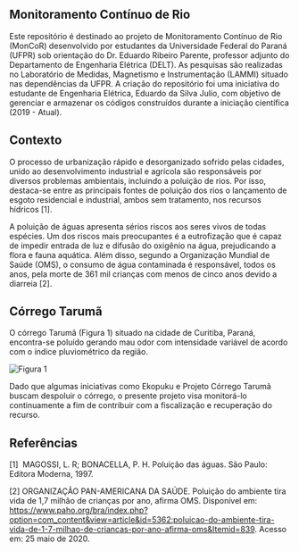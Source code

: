## Monitoramento Contínuo de Rio
Este repositório é destinado ao projeto de Monitoramento Contínuo de Rio (MonCoR) desenvolvido por estudantes da Universidade Federal do Paraná (UFPR) sob orientação do Dr. Eduardo Ribeiro Parente, professor adjunto do Departamento de Engenharia Elétrica (DELT). As pesquisas são realizadas no Laboratório de Medidas, Magnetismo e Instrumentação (LAMMI) situado nas dependências da UFPR.
A criação do repositório foi uma iniciativa do estudante de Engenharia Elétrica, Eduardo da Silva Julio, com objetivo de gerenciar e armazenar os códigos construídos durante a iniciação científica (2019 - Atual).

## Contexto
O processo de urbanização rápido e desorganizado sofrido pelas cidades, unido ao desenvolvimento industrial e agrícola são responsáveis por diversos problemas ambientais, incluindo a poluição de rios. Por isso, destaca-se entre as principais fontes de poluição dos rios o lançamento de esgoto residencial e industrial, ambos sem tratamento, nos recursos hídricos [1].

A poluição de águas apresenta sérios riscos aos seres vivos de todas espécies. Um dos riscos mais preocupantes é a eutrofização que é capaz de impedir entrada de luz e difusão do oxigênio na água, prejudicando a flora e fauna aquática. Além disso, segundo a Organização Mundial de Saúde (OMS), o consumo de água contaminada é responsável, todos os anos, pela morte de 361 mil crianças com menos de cinco anos devido a diarreia [2].

## Córrego Tarumã
O córrego Tarumã (Figura 1) situado na cidade de Curitiba, Paraná, encontra-se poluído gerando mau odor com intensidade variável de acordo com o índice pluviométrico da região.

![Figura 1](https://static.tribunapr.com.br/cacadores-de-noticias/wp-content/uploads/sites/2/2013/08/urbe2.jpg)

Dado que algumas iniciativas como Ekopuku e Projeto Córrego Tarumã buscam despoluir o córrego, o presente projeto visa monitorá-lo continuamente a fim de contribuir com a fiscalização e recuperação do recurso. 

## Referências

[1]  MAGOSSI, L. R; BONACELLA, P. H. Poluição das águas. São Paulo: Editora Moderna, 1997.

[2] ORGANIZAÇÃO PAN-AMERICANA DA SAÚDE. Poluição do ambiente tira vida de 1,7 milhão de crianças por ano, afirma OMS. Disponível em: <https://www.paho.org/bra/index.php?option=com_content&view=article&id=5362:poluicao-do-ambiente-tira-vida-de-1-7-milhao-de-criancas-por-ano-afirma-oms&Itemid=839>. Acesso em: 25 maio de 2020.
